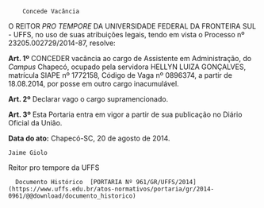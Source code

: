         Concede Vacância  

O REITOR *PRO TEMPORE* DA UNIVERSIDADE FEDERAL DA FRONTEIRA SUL - UFFS, no uso de suas atribuições legais, tendo em vista o Processo nº 23205.002729/2014-87, resolve:

 **Art. 1º** CONCEDER vacância ao cargo de Assistente em Administração, do *Campus* Chapecó, ocupado pela servidora HELLYN LUIZA GONÇALVES, matrícula SIAPE nº 1772158, Código de Vaga nº 0896374, a partir de 18.08.2014, por posse em outro cargo inacumulável.

 **Art. 2º** Declarar vago o cargo supramencionado.

 **Art. 3º** Esta Portaria entra em vigor a partir de sua publicação no Diário Oficial da União.

  

   **Data do ato:** Chapecó-SC, 20 de agosto de 2014.   
 

    Jaime Giolo   
 Reitor pro tempore da UFFS 

      Documento Histórico  [PORTARIA Nº 961/GR/UFFS/2014](https://www.uffs.edu.br/atos-normativos/portaria/gr/2014-0961/@@download/documento_historico)     
      
